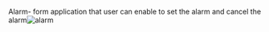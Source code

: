 Alarm- form application that user can enable to set the alarm and cancel the alarm![alarm](https://user-images.githubusercontent.com/90522558/134691785-1a8ea825-8df8-47fc-b629-9a24979b7bc7.jpg)
